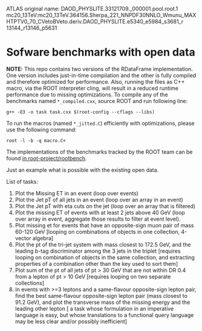 ATLAS original name: DAOD_PHYSLITE.33121709._000001.pool.root.1
mc20_13TeV:mc20_13TeV.364156.Sherpa_221_NNPDF30NNLO_Wmunu_MAXHTPTV0_70_CVetoBVeto.deriv.DAOD_PHYSLITE.e5340_e5984_s3681_r
13144_r13146_p5631 

# Sofware benchmarks with open data

**NOTE:** This repo contains two versions of the RDataFrame implementation. One version includes just-in-time compilation and the other is fully compiled and therefore optimized for performance. Also, running the files as C++ macro, via the ROOT interpreter cling, will result in a reduced runtime performance due to missing optimizations. To compile any of the benchmarks named `*_compiled.cxx`, source ROOT and run following line:

```
g++ -O3 -o task task.cxx $(root-config --cflags --libs)
```

To run the macros (named `*_jitted.C`) efficiently with optimizations, please use the following command:

```
root -l -b -q macro.C+
```

The implementations of the benchmarks tracked by the ROOT team can be found [in root-project/rootbench](https://github.com/root-project/rootbench/blob/master/root/tree/dataframe/RDataFrameOpenDataBenchmarks.cxx).

Just an example what is possible with the existing open data.

List of tasks:

1. Plot the Missing ET in an event (loop over events)
2. Plot the Jet pT of all jets in an event (loop over an array in an event)
3. Plot the Jet pT with eta cuts on the jet (loop over an array that is filtered)
4. Plot the missing ET of events with at least 2 jets above 40 GeV (loop over array in event, aggregate those results to filter at event level).
5. Plot missing et for events that have an opposite-sign muon pair of mass 60-120 GeV [looping on combinations of objects in one collection, 4-vector algebra]
6. Plot the pt of the tri-jet system with mass closest to 172.5 GeV, and the leading b-tag discriminator among the 3 jets in the triplet [requires looping on combination of objects in the same collection, and extracting properties of a combination other than the key used to sort them]
7. Plot sum of the pt of all jets of pt > 30 GeV that are not within DR 0.4 from a lepton of pt > 10 GeV [requires looping on two separate collections]
8. In events with >=3 leptons and a same-flavour opposite-sign lepton pair, find the best same-flavour opposite-sign lepton pair (mass closest to 91.2 GeV), and plot the transverse mass of the missing energy and the leading other lepton [ a task whose formulation in an imperative language is easy, but whose translations to a functional query language may be less clear and/or possibly inefficient]
